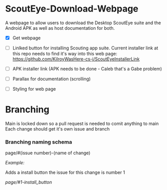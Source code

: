 # ScoutEye-Download-Webpage
A webpage to allow users to download the Desktop ScoutEye suite and the Android APK as well as host documentation for both.

- [X] Get webpage 
- [ ] Linlked button for installing Scouting app suite. Current installer link at this repo needs to find it's way into this web page: https://github.com/KilroyWasHere-cs-j/ScoutEyeInstallerLink
- [ ] APK installer link (APK needs to be done - Caleb that's a Gabe problem)
- [ ] Parallax for documentation (scrolling)
- [ ] Styling for web page


# Branching
Main is locked down so a pull request is needed to comit anything to main
Each change should get it's own issue and branch

### Branching naming schema

page/#(issue number)-(name of change)

*Example:*

Adds a install button the issue for this change is number 1

*page/#1-install_button*
